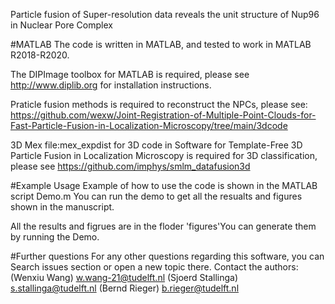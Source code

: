Particle fusion of Super-resolution data reveals the unit structure of Nup96 in Nuclear Pore Complex

#MATLAB The code is written in MATLAB, and tested to work in MATLAB R2018-R2020.

The DIPImage toolbox for MATLAB is required, please see http://www.diplib.org for installation instructions.

Praticle fusion methods is required to reconstruct the NPCs, please see: https://github.com/wexw/Joint-Registration-of-Multiple-Point-Clouds-for-Fast-Particle-Fusion-in-Localization-Microscopy/tree/main/3dcode

3D Mex file:mex_expdist for 3D code in Software for Template-Free 3D Particle Fusion in Localization Microscopy is required for 3D classification, please see https://github.com/imphys/smlm_datafusion3d

#Example Usage Example of how to use the code is shown in the MATLAB script Demo.m You can run the demo to get all the resualts and figures shown in the manuscript.

All the results and figrues are in the floder 'figures'You can generate them by running the Demo.

#Further questions For any other questions regarding this software, you can Search issues section or open a new topic there. Contact the authors: (Wenxiu Wang) w.wang-21@tudelft.nl (Sjoerd Stallinga) s.stallinga@tudelft.nl  (Bernd Rieger) b.rieger@tudelft.nl
